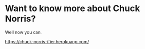 # Want to know more about Chuck Norris?

Well now you can.

https://chuck-norris-ifier.herokuapp.com/
